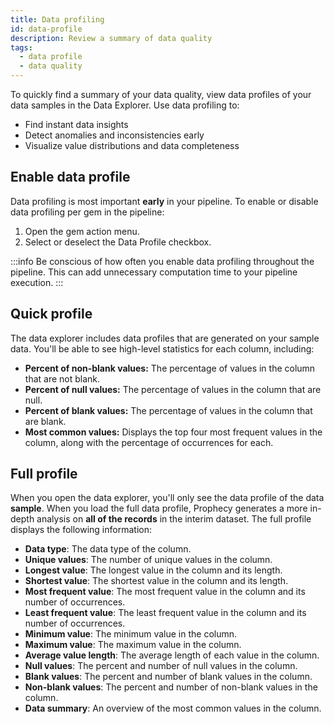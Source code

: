 ```yaml
---
title: Data profiling
id: data-profile
description: Review a summary of data quality
tags:
  - data profile
  - data quality
---
```


To quickly find a summary of your data quality, view data profiles of your data samples in the Data Explorer. Use data profiling to:

- Find instant data insights
- Detect anomalies and inconsistencies early
- Visualize value distributions and data completeness

## Enable data profile

Data profiling is most important **early** in your pipeline. To enable or disable data profiling per gem in the pipeline:

1. Open the gem action menu.
1. Select or deselect the Data Profile checkbox.

:::info
Be conscious of how often you enable data profiling throughout the pipeline. This can add unnecessary computation time to your pipeline execution.
:::

## Quick profile

The data explorer includes data profiles that are generated on your sample data. You'll be able to see high-level statistics for each column, including:

- **Percent of non-blank values:** The percentage of values in the column that are not blank.
- **Percent of null values:** The percentage of values in the column that are null.
- **Percent of blank values:** The percentage of values in the column that are blank.
- **Most common values:** Displays the top four most frequent values in the column, along with the percentage of occurrences for each.

## Full profile

When you open the data explorer, you'll only see the data profile of the data **sample**. When you load the full data profile, Prophecy generates a more in-depth analysis on **all of the records** in the interim dataset. The full profile displays the following information:

- **Data type**: The data type of the column.
- **Unique values**: The number of unique values in the column.
- **Longest value**: The longest value in the column and its length.
- **Shortest value**: The shortest value in the column and its length.
- **Most frequent value**: The most frequent value in the column and its number of occurrences.
- **Least frequent value**: The least frequent value in the column and its number of occurrences.
- **Minimum value**: The minimum value in the column.
- **Maximum value**: The maximum value in the column.
- **Average value length**: The average length of each value in the column.
- **Null values**: The percent and number of null values in the column.
- **Blank values**: The percent and number of blank values in the column.
- **Non-blank values**: The percent and number of non-blank values in the column.
- **Data summary**: An overview of the most common values in the column.
